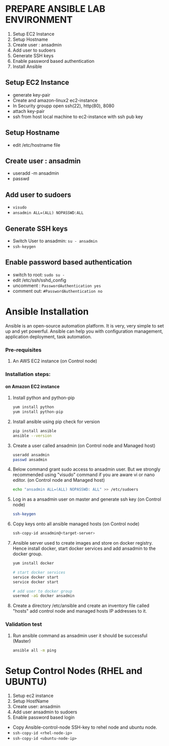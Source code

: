 # PREPARE ANSIBLE LAB ENVIRONMENT

1. Setup EC2 Instance
2. Setup Hostname
3. Create user : ansadmin
4. Add user to sudoers
5. Generate SSH keys
6. Enable password based authentication 
7. Install Ansible

## Setup EC2 Instance
- generate key-pair
- Create and amazon-linux2 ec2-instance
- In Security groupp open ssh(22), http(80), 8080
- attach key-pair
- ssh from host local machine to ec2-instance with ssh pub key

## Setup Hostname
- edit /etc/hostname file

## Create user : ansadmin
- useradd -m ansadmin
- passwd

## Add user to sudoers

- `visudo` 
- `ansadmin ALL=(ALL) NOPASSWD:ALL`

## Generate SSH keys
- Switch User to ansadmin: `su - ansadmin`
- `ssh-keygen`

## Enable password based authentication 
- switch to root: ` sudo su - `
- edit /etc/ssh/sshd_config
- uncomment : ` PasswordAuthentication yes `
- comment out: ` #PasswordAuthentication no `

# Ansible Installation

Ansible is an open-source automation platform. It is very, very simple to set up and yet powerful. Ansible can help you with configuration management, application deployment, task automation.

### Pre-requisites

1. An AWS EC2 instance (on Control node)

### Installation steps:
#### on Amazon EC2 instance

1. Install python and python-pip
   ```sh
   yum install python
   yum install python-pip
   ```
1. Install ansible using pip check for version
    ```sh
    pip install ansible
   ansible --version
   ```
   
1. Create a user called ansadmin (on Control node and Managed host)  
   ```sh
   useradd ansadmin
   passwd ansadmin
   ```
1. Below command grant sudo access to ansadmin user. But we strongly recommended using "visudo" command if you are aware vi or nano editor.  (on Control node and Managed host)
   ```sh
   echo "ansadmin ALL=(ALL) NOPASSWD: ALL" >> /etc/sudoers
   ```
   
1. Log in as a ansadmin user on master and generate ssh key (on Control node)
   ```sh 
   ssh-keygen
   ```
1. Copy keys onto all ansible managed hosts (on Control node)
   ```sh 
   ssh-copy-id ansadmin@<target-server>
   ```

1. Ansible server used to create images and store on docker registry. Hence install docker, start docker services and add ansadmin to the docker group. 
   ```sh
   yum install docker
   
   # start docker services 
   service docker start
   service docker start 
   
   # add user to docker group 
   usermod -aG docker ansadmin

   ```
1. Create a directory /etc/ansible and create an inventory file called "hosts" add control node and managed hosts IP addresses to it. 
 
### Validation test

   
1. Run ansible command as ansadmin user it should be successful (Master)
   ```sh 
   ansible all -m ping
   ```

# Setup Control Nodes (RHEL and UBUNTU)

1. Setup ec2 instance
2. Setup HostName
3. Create user: ansadmin
4. Add user ansadmin to sudoers
5. Enable password based login

- Copy Ansible-control-node SSH-key to rehel node and ubuntu node.
- ` ssh-copy-id <rhel-node-ip> `
- ` ssh-copy-id <ubuntu-node-ip> `